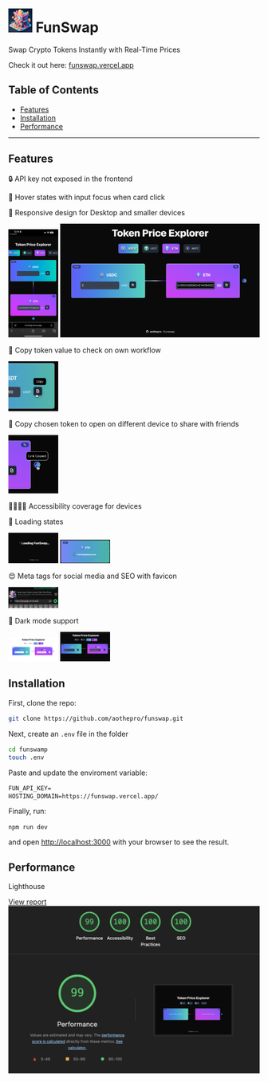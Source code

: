# <img src="https://github.com/aothepro/funswap/blob/main/public/images/og-image.png?raw=true" width="48"> FunSwap

Swap Crypto Tokens Instantly with Real-Time Prices

Check it out here: [funswap.vercel.app](https://funswap.vercel.app)

## Table of Contents

- [Features](#features)
- [Installation](#installation)
- [Performance](#performance)

---

## Features

🔒 API key not exposed in the frontend

🚁 Hover states with input focus when card click

📱 Responsive design for Desktop and smaller devices

<img src="https://github.com/aothepro/funswap/blob/main/public/images/mobile-responsive.jpg?raw=true" width="100">
<img src="https://github.com/aothepro/funswap/blob/main/public/images/desktop.png?raw=true" width="400">

💾 Copy token value to check on own workflow

<img src="https://github.com/aothepro/funswap/blob/main/public/images/copy.png?raw=true" width="100">

🔗 Copy chosen token to open on different device to share with friends

<img src="https://github.com/aothepro/funswap/blob/main/public/images/share.png?raw=true" width="100">

👨‍👩‍👧‍👦 Accessibility coverage for devices

🐌 Loading states

<img src="https://github.com/aothepro/funswap/blob/main/public/images/funswap-loading.png?raw=true" width="100">
<img src="https://github.com/aothepro/funswap/blob/main/public/images/fetching-price.png?raw=true" width="100">

😍 Meta tags for social media and SEO with favicon

<img src="https://github.com/aothepro/funswap/blob/main/public/images/whatsapp.jpg?raw=true" width="100">

🔦 Dark mode support

<img src="https://github.com/aothepro/funswap/blob/main/public/images/light-mode.png?raw=true" width="100">
<img src="https://github.com/aothepro/funswap/blob/main/public/images/dark-mode.png?raw=true" width="100">

## Installation

First, clone the repo:

```bash
git clone https://github.com/aothepro/funswap.git
```

Next, create an `.env` file in the folder

```bash
cd funswamp
touch .env
```

Paste and update the enviroment variable:

```
FUN_API_KEY=
HOSTING_DOMAIN=https://funswap.vercel.app/
```

Finally, run:

`npm run dev`

and open [http://localhost:3000](http://localhost:3000) with your browser to see the result.

## Performance

Lighthouse

[View report](https://github.com/aothepro/funswap/blob/main/public/lighthouse_report.pdf)
<img src="https://github.com/aothepro/funswap/blob/main/public/images/lighthouse.png?raw=true">

